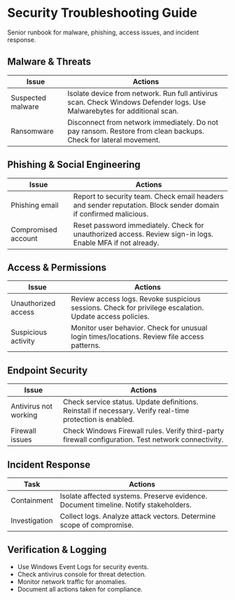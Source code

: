 # Security Troubleshooting Guide

Senior runbook for malware, phishing, access issues, and incident response.

## Malware & Threats

| Issue | Actions |
|------|---------|
| Suspected malware | Isolate device from network. Run full antivirus scan. Check Windows Defender logs. Use Malwarebytes for additional scan. |
| Ransomware | Disconnect from network immediately. Do not pay ransom. Restore from clean backups. Check for lateral movement. |

## Phishing & Social Engineering

| Issue | Actions |
|------|---------|
| Phishing email | Report to security team. Check email headers and sender reputation. Block sender domain if confirmed malicious. |
| Compromised account | Reset password immediately. Check for unauthorized access. Review sign-in logs. Enable MFA if not already. |

## Access & Permissions

| Issue | Actions |
|------|---------|
| Unauthorized access | Review access logs. Revoke suspicious sessions. Check for privilege escalation. Update access policies. |
| Suspicious activity | Monitor user behavior. Check for unusual login times/locations. Review file access patterns. |

## Endpoint Security

| Issue | Actions |
|------|---------|
| Antivirus not working | Check service status. Update definitions. Reinstall if necessary. Verify real-time protection is enabled. |
| Firewall issues | Check Windows Firewall rules. Verify third-party firewall configuration. Test network connectivity. |

## Incident Response

| Task | Actions |
|------|---------|
| Containment | Isolate affected systems. Preserve evidence. Document timeline. Notify stakeholders. |
| Investigation | Collect logs. Analyze attack vectors. Determine scope of compromise. |

## Verification & Logging

- Use Windows Event Logs for security events.
- Check antivirus console for threat detection.
- Monitor network traffic for anomalies.
- Document all actions taken for compliance.
